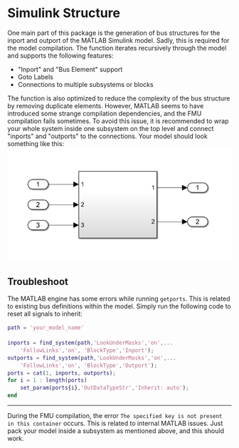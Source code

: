 # Simulink Structure

One main part of this package is the generation of bus structures for the inport and outport of the MATLAB Simulink model. Sadly, this is required for the model compilation. The function iterates recursively through the model and supports the following features:
- "Inport" and "Bus Element" support
- Goto Labels
- Connections to multiple subsystems or blocks

The function is also optimized to reduce the complexity of the bus structure by removing duplicate elements. However, MATLAB seems to have introduced some strange compilation dependencies, and the FMU compilation fails sometimes. To avoid this issue, it is recommended to wrap your whole system inside one subsystem on the top level and connect "inports" and "outports" to the connections. Your model should look something like this:
![](../img/simulink.png)

## Troubleshoot

The MATLAB engine has some errors while running `getports`. This is related to existing bus definitions within the model. Simply run the following code to reset all signals to inherit:

```matlab
path = 'your_model_name'

inports = find_system(path,'LookUnderMasks','on',...
    'FollowLinks','on', 'BlockType','Inport');
outports = find_system(path,'LookUnderMasks','on',...
    'FollowLinks','on', 'BlockType','Outport');
ports = cat(1, inports, outports);
for i = 1 : length(ports)
    set_param(ports{i},'OutDataTypeStr','Inherit: auto');
end
```

---
During the FMU compilation, the error `The specified key is not present in this container` occurs. This is related to internal MATLAB issues. Just pack your model inside a subsystem as mentioned above, and this should work.